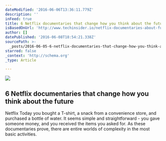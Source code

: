 ```yaml
---
dateModified: '2016-06-06T13:36:11.779Z'
description: ''
inFeed: true
title: 6 Netflix documentaries that change how you think about the future
isBasedOnUrl: 'http://www.techinsider.io/netflix-documentaries-about-future-2016-6'
author: []
datePublished: '2016-06-08T18:54:21.338Z'
sourcePath: >-
  _posts/2016-06-05-6-netflix-documentaries-that-change-how-you-think-about-the.md
starred: false
_context: 'http://schema.org'
_type: Article

---
```

<article style=""><img src="https://s3-us-west-2.amazonaws.com/the-grid-img/p/0bac5c9fc9102537ba47e346e2570bfbcf75ec16.png" /><h1>6 Netflix documentaries that change how you think about the future</h1><p>Netflix Today you bought a T-shirt, a snack from a convenience store, and purchased a bottle of water. It seems simple and straightforward - you gave someone money, and you received the items you asked for. As these documentaries prove, there are entire worlds of complexity in the most basic activities.</p></article>
